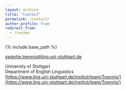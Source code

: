 ```yaml
---
layout: archive
title: "Contact"
permalink: /contact/
author_profile: true
redirect_from:
  - /resume
---
```


{% include base_path %}


swantje.toennis@ling.uni-stuttgart.de

University of Stuttgart  
Department of English Linguistics  
[https://www.ling.uni-stuttgart.de/institut/team/Toennis/](https://www.ling.uni-stuttgart.de/institut/team/Toennis/)
